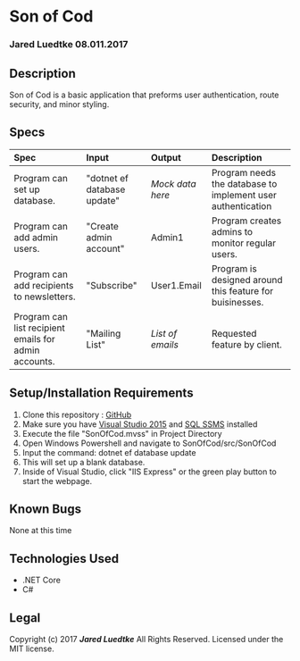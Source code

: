 # Son of Cod
### Jared Luedtke 08.011.2017

## Description
Son of Cod is a basic application that preforms user authentication, route security, and minor styling.

## Specs
| Spec | Input | Output | Description |
| :------------- | :------------- | :------------- | :------------- |
| Program can set up database. | "dotnet ef database update" | *Mock data here* | Program needs the database to implement user authentication |
| Program can add admin users. | "Create admin account" | Admin1 | Program creates admins to monitor regular users. |
| Program can add recipients to newsletters. | "Subscribe" | User1.Email | Program is designed around this feature for buisinesses. |
| Program can list recipient emails for admin accounts. | "Mailing List" | *List of emails* | Requested feature by client. |

## Setup/Installation Requirements
1. Clone this repository : [GitHub](https://github.com/jluedtke/SonOfCod)
2. Make sure you have [Visual Studio 2015](https://www.visualstudio.com/downloads/) and [SQL SSMS](https://docs.microsoft.com/en-us/sql/ssms/download-sql-server-management-studio-ssms) installed
3. Execute the file "SonOfCod.mvss" in Project Directory
4. Open Windows Powershell and navigate to SonOfCod/src/SonOfCod
5. Input the command: dotnet ef database update
6. This will set up a blank database.
7. Inside of Visual Studio, click "IIS Express" or the green play button to start the webpage.

## Known Bugs
None at this time

## Technologies Used
* .NET Core
* C#

## Legal
Copyright (c) 2017 **_Jared Luedtke_** All Rights Reserved.
Licensed under the MIT license.
